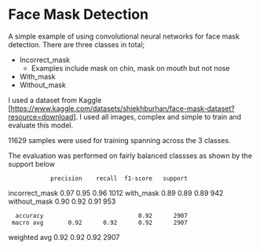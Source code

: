 # Face Mask Detection

A simple example of using convolutional neural networks for face mask detection. There are three classes in total;
  - Incorrect_mask
    - Examples include mask on chin, mask on mouth but not nose
  - With_mask
  - Without_mask

I used a dataset from Kaggle [https://www.kaggle.com/datasets/shiekhburhan/face-mask-dataset?resource=download]. I used all images, complex and simple to train and evaluate this model. 

11629 samples were used for training spanning across the 3 classes.

The evaluation was performed on fairly balanced classses as shown by the support below

                precision    recall  f1-score   support

incorrect_mask       0.97      0.95      0.96      1012
     with_mask       0.89      0.89      0.89       942
  without_mask       0.90      0.92      0.91       953

      accuracy                           0.92      2907
     macro avg       0.92      0.92      0.92      2907
  weighted avg       0.92      0.92      0.92      2907


